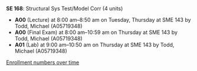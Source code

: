 **SE 168**: Structural Sys Test/Model Corr (4 units)

- **A00** (Lecture) at 8:00 am–8:50 am on Tuesday, Thursday at SME 143 by Todd, Michael (A05719348)
- **A00** (Final Exam) at 8:00 am–10:59 am on Thursday at SME 143 by Todd, Michael (A05719348)
- **A01** (Lab) at 9:00 am–10:50 am on Thursday at SME 143 by Todd, Michael (A05719348)

[Enrollment numbers over time](./SE168.tsv)
